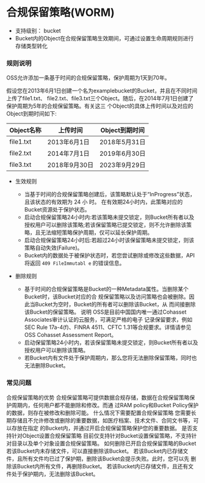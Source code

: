 # 合规保留策略(WORM)

- 支持级别： bucket
- Bucket内的Object在合规保留策略生效期间，可通过设置生命周期规则进行存储类型转化

### 规则说明
OSS允许添加一条基于时间的合规保留策略，保护周期为1天到70年。

假设您在2013年6月1日创建一个名为examplebucket的Bucket，并且在不同时间上传了file1.txt、 file2.txt、file3.txt三个Object。随后，在2014年7月1日创建了保护周期为5年的合规保留策略。有关这三 个Object的具体上传时间以及对应的Object到期时间如下:

| Object名称 | 上传时间 | Object到期时间 |
|------|------|------|
| file1.txt | 2013年6月1日 |2018年5月31日 |
| file2.txt | 2014年7月1日 |2019年6月30日 |
| file3.txt | 2018年9月30日 |2023年9月29日 |

- 生效规则
    - 当基于时间的合规保留策略创建后，该策略默认处于“InProgress”状态，且该状态的有效期为 24 小 时。 在有效期24小时内，此策略对应的Bucket资源处于保护状态。
    - 启动合规保留策略24小时内:若该策略未提交锁定，则Bucket所有者以及授权用户可以删除该策略;若该保留策略已提交锁定，则不允许删除该策略，且无法缩短策略保护周期，仅可以延长保护周期。 
    - 启动合规保留策略24小时后:若超过24小时该保留策略未提交锁定，则该策略自动失效(Failure)。 
    - Bucket内的数据处于被保护状态时，若您尝试删除或修改这些数据，API 将返回 `409 FileImmutabl e` 的错误信息。

- 删除规则
    - 基于时间的合规保留策略是Bucket的一种Metadata属性。当删除某个Bucket时，该Bucket对应的合 规保留策略以及访问策略也会被删除。因此当Bucket为空时，Bucket的所有者可以删除该Bucket，从 而间接删除该Bucket的保留策略。 说明 OSS是目前中国国内唯一通过Cohasset Associates审计认证的云服务，可满足严格的电子 记录保留要求，例如SEC Rule 17a-4(f)、FINRA 4511、CFTC 1.31等合规要求。详情请参见 OSS Cohasset Assessment Report。
    - 启动保留策略24小时内，若该保留策略未提交锁定，则Bucket所有者以及授权用户可以删除该策略。
    - 若Bucket内有文件处于保护周期内，那么您将无法删除保留策略，同时也无法删除Bucket。


### 常见问题
合规保留策略的优势
合规保留策略可提供数据合规存储，数据在合规保留策略保护周期内，任何用户都不能删除和修改。而通 过RAM policy和Bucket Policy保护的数据，则存在被修改和删除可能。
什么情况下需要配置合规保留策略
您需要长期存储且不允许修改或删除的重要数据，如医疗档案、技术文件、合同文书等，可以存放在指定 的Bucket内，并通过开启合规保留策略保护您的重要数据。
是否支持针对Object设置合规保留策略
目前仅支持针对Bucket设置保留策略，不支持针对目录以及单个对象设置合规保留策略。
如何删除已开启合规保留策略的Bucket 若该Bucket内未存储文件，可以直接删除该Bucket。
若该Bucket内已存储文件，且所有文件均已过了保护期，删除该Bucket会提示失败。此时，您可以先 删除该Bucket内所有文件，再删除Bucket。
若该Bucket内已存储文件，且还有文件处于保护期内，无法删除该Bucket。